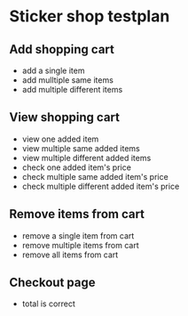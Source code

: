 # Sticker shop testplan
## Add shopping cart
- add a single item
- add mulltiple same items
- add multiple different items
## View shopping cart
- view one added item
- view multiple same added items
- view multiple different added items
- check one added item's price
- check multiple same added item's price
- check multiple different added item's price
## Remove items from cart
- remove a single item from cart
- remove multiple items from cart
- remove all items from cart
## Checkout page
- total is correct